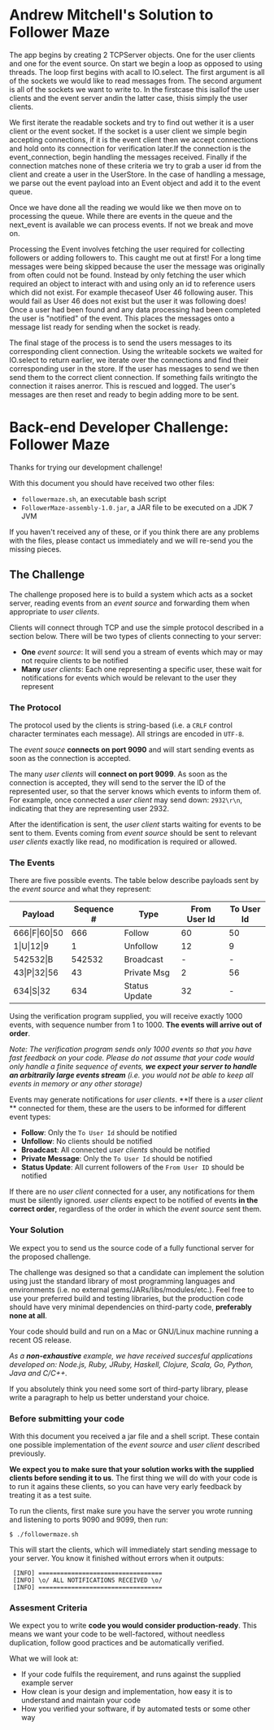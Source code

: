 # Andrew Mitchell's Solution to Follower Maze

The app begins by creating 2 TCPServer objects. One for the user clients and one for the event source. On start we begin a loop as opposed to using threads. The loop first begins with acall to IO.select. The first argument is all of the sockets we would like to read messages from. The second argument is all of the sockets we want to write to. In the firstcase this isallof the user clients and the event server andin the latter case, thisis simply the user clients.

We first iterate the readable sockets and try to find out wether it is a user client or the event socket. If the socket is a user client we simple begin accepting connections, if it is the event client then we accept connections and hold onto its connection for verification later.If the connection is the event_connection, begin handling the messages received. Finally if the connection matches none of these criteria we try to grab a user id from the client and create a user in the UserStore. In the case of handling a message, we parse out the event payload into an Event object and add it to the event queue.

Once we have done all the reading we would like we then move on to processing the queue. While there are events in the queue and the next_event is available we can process events. If not we break and move on. 

Processing the Event involves fetching the user required for collecting followers or adding followers to. This caught me out at first! For a long time messages were being skipped because the user the message was originally from often could not be found. Instead by only fetching the user which required an object to interact with and using only an id to reference users which did not exist. For example thecaseof User 46 following auser. This would fail as User 46 does not exist but the user it was following does! Once a user had been found and any data processing had been completed the user is "notified" of the event. This places the messages onto a message list ready for sending when the socket is ready.

The final stage of the process is to send the users messages to its corresponding client connection. Using the writeable sockets we waited for IO.select to return earlier, we iterate over the connections and find their corresponding user in the store. If the user has messages to send we then send them to the correct client connection. If something fails writingto the connection it raises anerror. This is rescued and logged. The user's messages are then reset and ready to begin adding more to be sent.



# Back-end Developer Challenge: Follower Maze
Thanks for trying our development challenge!

With this document you should have received two other files:

- `followermaze.sh`, an executable bash script
- `FollowerMaze-assembly-1.0.jar`, a JAR file to be executed on a JDK 7 JVM

If you haven't received any of these, or if you think there are any
problems with the files, please contact us immediately and
we will re-send you the missing pieces.

## The Challenge
The challenge proposed here is to build a system which acts as a socket
server, reading events from an *event source* and forwarding them when
appropriate to *user clients*.

Clients will connect through TCP and use the simple protocol described in a
section below. There will be two types of clients connecting to your server:

- **One** *event source*: It will send you a
stream of events which may or may not require clients to be notified
- **Many** *user clients*: Each one representing a specific user,
these wait for notifications for events which would be relevant to the
user they represent

### The Protocol
The protocol used by the clients is string-based (i.e. a `CRLF` control
character terminates each message). All strings are encoded in `UTF-8`.

The *event souce* **connects on port 9090** and will start sending
events as soon as the connection is accepted.

The many *user clients* will **connect on port 9099**. As soon
as the connection is accepted, they will send to the server the ID of
the represented user, so that the server knows which events to
inform them of. For example, once connected a *user client* may send down:
`2932\r\n`, indicating that they are representing user 2932.

After the identification is sent, the *user client* starts waiting for
events to be sent to them. Events coming from *event source* should be
sent to relevant *user clients* exactly like read, no modification is
required or allowed.

### The Events
There are five possible events. The table below describe payloads
sent by the *event source* and what they represent:

| Payload        | Sequence # | Type          | From User Id | To User Id |
|----------------|------------|---------------|--------------|------------|
| 666\|F\|60\|50 | 666        | Follow        | 60           | 50         |
| 1\|U\|12\|9    | 1          | Unfollow      | 12           | 9          |
| 542532\|B      | 542532     | Broadcast     | -            | -          |
| 43\|P\|32\|56  | 43         | Private Msg   | 2            | 56         |
| 634\|S\|32     | 634        | Status Update | 32           | -          |

Using the verification program supplied, you will receive exactly 1000 events,
with sequence number from 1 to 1000. **The events will arrive out of order**.

*Note: The verification program sends only 1000 events so that you have fast feedback
on your code. Please do not assume that your code would only handle a finite sequence
of events, **we expect your server to handle an arbitrarily large events stream**
(i.e. you would not be able to keep all events in memory or any other storage)*

Events may generate notifications for *user clients*. **If there is a
*user client* ** connected for them, these are the users to be
informed for different event types:

* **Follow**: Only the `To User Id` should be notified
* **Unfollow**: No clients should be notified
* **Broadcast**: All connected *user clients* should be notified
* **Private Message**: Only the `To User Id` should be notified
* **Status Update**: All current followers of the `From User ID` should be notified

If there are no *user client* connected for a user, any notifications
for them must be silently ignored. *user clients* expect to be notified of
events **in the correct order**, regardless of the order in which the
*event source* sent them.

### Your Solution
We expect you to send us the source code of a fully functional server for the
proposed challenge.

The challenge was designed so that a candidate can implement the
solution using just the standard library of most programming languages
and environments (i.e. no external gems/JARs/libs/modules/etc.). Feel
free to use your preferred build and testing libraries, but the production
code should have very minimal dependencies on third-party code,
**preferably none at all**.

Your code should build and run on a Mac or GNU/Linux machine running a
recent OS release.

*As a **non-exhaustive** example, we have received succesful applications
developed on: Node.js, Ruby, JRuby, Haskell, Clojure, Scala, Go, Python,
Java and C/C++.*

If you absolutely think you need some sort of third-party library,
please write a paragraph to help us better understand your choice.

### Before submitting your code
With this document you  received a jar file and a shell script. These
contain one possible implementation of the *event source* and *user
client* described previously.

**We expect you to make sure that your solution works with the
supplied clients before sending it to us**. The first thing we will do
with your code is to run it agains these clients, so you can have very
early feedback by treating it as a test suite.

To run the clients, first make sure you have the server you wrote
running and listening to ports 9090 and 9099, then run:

```
$ ./followermaze.sh
```

This will start the clients, which will immediately start sending
message to your server. You know it finished without errors when it
outputs:

```
 [INFO] ==================================
 [INFO] \o/ ALL NOTIFICATIONS RECEIVED \o/
 [INFO] ==================================
```

### Assesment Criteria
We expect you to write **code you would consider production-ready**.
This means we want your code to be well-factored, without needless
duplication, follow good practices and be automatically verified.

What we will look at:
- If your code fulfils the requirement, and runs against the
supplied example server
- How clean is your design and implementation, how easy it is to
understand and maintain your code
- How you verified your software, if by automated tests or some
other way
